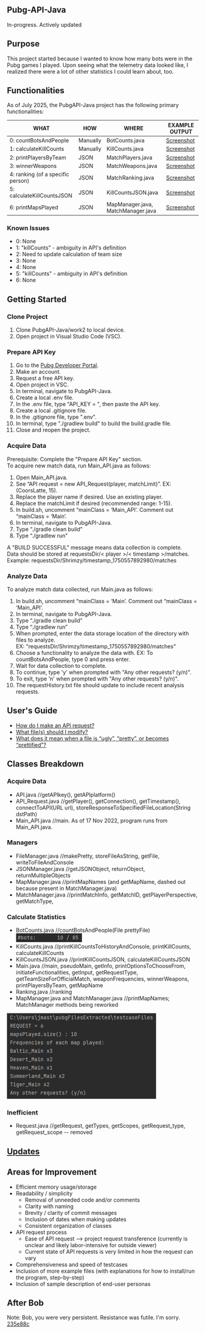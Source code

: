 ## Pubg-API-Java ##
In-progress. Actively updated

## Purpose ## 
This project started because I wanted to know how many bots were in the Pubg games I played. Upon seeing what the telemetry data looked like, I realized there were a lot of other statistics I could learn about, too. 

## Functionalities ##
As of July 2025, the PubgAPI-Java project has the following primary functionalities:

| WHAT    |   HOW   | WHERE | EXAMPLE OUTPUT |
|-------- | ------- | ----- | -------------- |
|0: countBotsAndPeople | Manually | BotCounts.java | [Screenshot](https://github.com/JS1936/PubgAPI-Java/blob/work2/documentation/samples/screenshot_countBotsAndPeople_example.png) |
|1: calculateKillCounts	| Manually | KillCounts.java | [Screenshot](https://github.com/JS1936/PubgAPI-Java/blob/work2/documentation/samples/screenshot_killCounts.png)|
|2: printPlayersByTeam | JSON | MatchPlayers.java | [Screenshot](https://github.com/JS1936/PubgAPI-Java/blob/work2/documentation/samples/Screenshot_PubgAPI-Java_printPlayersByTeam(still%20need%20to%20update%20maximum%20team%20capacity).png) |
|3: winnerWeapons |	JSON | MatchWeapons.java | [Screenshot](https://github.com/JS1936/PubgAPI-Java/blob/work2/documentation/samples/screenshot_winnerWeapons_example.png) |
|4: ranking (of a specific person)|	JSON | MatchRanking.java | [Screenshot](https://github.com/JS1936/PubgAPI-Java/blob/work2/documentation/samples/Screenshot_PubgAPI-Java_ranking.png) |
|5: calculateKillCountsJSON	|	JSON | KillCountsJSON.java | [Screenshot](https://github.com/JS1936/PubgAPI-Java/blob/work2/documentation/samples/Screenshot_PubgAPI-Java_partialOutputForKillCountsJSON.png) |
|6: printMapsPlayed | JSON | MapManager.java, MatchManager.java| [Screenshot](https://github.com/JS1936/PubgAPI-Java/blob/work2/documentation/samples/screenshot_printMapsPlayed_example.png) |

### Known Issues ###
* 0: None
* 1: "killCounts" - ambiguity in API's definition
* 2: Need to update calculation of team size
* 3: None
* 4: None
* 5: "killCounts" - ambiguity in API's definition
* 6: None

## Getting Started ##

### Clone Project ###
1. Clone PubgAPI-Java/work2 to local device.
2. Open project in Visual Studio Code (VSC).

### Prepare API Key ###
1. Go to the [Pubg Developer Portal](https://developer.pubg.com/).
2. Make an account.
3. Request a free API key.
4. Open project in VSC.
5. In terminal, navigate to PubgAPI-Java.
6. Create a local .env file.
7. In the .env file, type "API_KEY = ", then paste the API key.
8. Create a local .gitignore file.
9. In the .gitignore file, type ".env".
9. In terminal, type "./gradlew build" to build the build.gradle file.
10. Close and reopen the project.

### Acquire Data ###
Prerequisite: Complete the "Prepare API Key" section. <br>
To acquire new match data, run Main_API.java as follows:

1. Open Main_API.java.
2. See “API request = new API_Request(player, matchLimit)”. EX: (CoorsLatte, 15).
3. Replace the player name if desired. Use an existing player.
4. Replace the matchLimit if desired (recommended range: 1-15).
5. In build.sh, uncomment “mainClass = ‘Main_API’. Comment out “mainClass = ‘Main’.
6. In terminal, navigate to PubgAPI-Java.
7. Type “./gradle clean build"
8. Type “./gradlew run”

A "BUILD SUCCESSFUL" message means data collection is complete. <br>
Data should be stored at requestsDir/< player >/< timestamp >/matches. <br>
Example: requestsDir/Shrimzy/timestamp_1750557892980/matches <br>


### Analyze Data ###
To analyze match data collected, run Main.java as follows:

1. In build.sh, uncomment “mainClass = ‘Main’. Comment out “mainClass = ‘Main_API’.
2. In terminal, navigate to PubgAPI-Java.
3. Type “./gradle clean build"
4. Type “./gradlew run”
5. When prompted, enter the data storage location of the directory with files to analyze. <br> EX: "requestsDir/Shrimzy/timestamp_1750557892980/matches"
6. Choose a functionality to analyze the data with. EX: To countBotsAndPeople, type 0 and press enter.
7. Wait for data collection to complete.
7. To continue, type 'y' when prompted with "Any other requests? (y/n)".
8. To exit, type 'n' when prompted with "Any other requests? (y/n)".
7. The requestHistory.txt file should update to include recent analysis requests.


## User's Guide ##
* [How do I make an API request?](https://github.com/JS1936/PubgAPI-Java/files/10244822/Q_.How.do.I.make.an.API.request_.pdf)
* [What file(s) should I modify?](https://github.com/JS1936/PubgAPI-Java/files/10245164/Q_.What.file.s.should.I.modify.pdf)
* [What does it mean when a file is “ugly”, “pretty”, or becomes “prettified”?](https://github.com/JS1936/PubgAPI-Java/files/10245177/PubgAPI-Java.Q.pdf)


## Classes Breakdown ##

### Acquire Data ###
* API.java //getAPIkey(), getAPIplatform()
* API_Request.java //getPlayer(), getConnection(), getTimestamp(), connectToAPI(URL url), storeResponseToSpecifiedFileLocation(String dstPath)
* Main_API.java //main. As of 17 Nov 2022, program runs from Main_API.java.

### Managers ###
* FileManager.java //makePretty, storeFileAsString, getFile, writeToFileAndConsole
* JSONManager.java //getJSONObject, returnObject, returnMultipleObjects
* MapManager.java //printMapNames (and getMapName, dashed out because present in MatchManager.java)
* MatchManager.java //printMatchInfo, getMatchID, getPlayerPerspective, getMatchType, 

### Calculate Statistics ###
* BotCounts.java //countBotsAndPeople(File prettyFile) ![img.png](documentation/samples/screenshot_countBotsAndPeople_example.png)
* KillCounts.java //printKillCountsToHistoryAndConsole, printKillCounts, calculateKillCounts
* KillCountsJSON.java //printKillCountsJSON, calculateKillCountsJSON
* Main.java //main, pseudoMain, getInfo, printOptionsToChooseFrom, initiateFunctionalities, getInput, getRequestType, getTeamSizeForOfficialMatch, weaponFrequencies, winnerWeapons, printPlayersByTeam, getMapName
* Ranking.java //ranking
* MapManager.java and MatchManager.java //printMapNames; MatchManager methods being reworked

![img_1.png](documentation/samples/screenshot_printMapsPlayed_example.png)


### Inefficient ###
* Request.java //getRequest, getTypes, getScopes, getRequest_type, getRequest_scope -- removed

## [Updates](https://github.com/JS1936/PubgAPI-Java/blob/work2/UpdatesRecord.md)

## Areas for Improvement ##
* Efficient memory usage/storage
* Readability / simplicity
    * Removal of unneeded code and/or comments
    * Clarity with naming
    * Brevity / clarity of commit messages
    * Inclusion of dates when making updates
    * Consistent organization of classes
* API request process
    * Ease of API request --> project request transference (currently is unclear and likely labor-intensive for outside viewer)
    * Current state of API requests is very limited in how the request can vary
* Comprehensiveness and speed of testcases
* Inclusion of more example files (with explanations for how to install/run the program, step-by-step)
* Inclusion of sample description of end-user personas

## After Bob ##
Note: Bob, you were very persistent. Resistance was futile. I'm sorry. [235e88c](https://github.com/JS1936/PubgAPI-Java/tree/235e88c253b8e268b0f769325ce70b4b1b9d7750)
